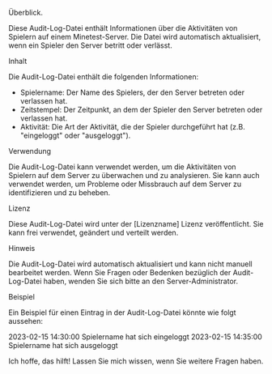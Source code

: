 Überblick.

Diese Audit-Log-Datei enthält Informationen über die Aktivitäten von Spielern auf einem Minetest-Server. Die Datei wird automatisch aktualisiert, wenn ein Spieler den Server betritt oder verlässt.

Inhalt

Die Audit-Log-Datei enthält die folgenden Informationen:

- Spielername: Der Name des Spielers, der den Server betreten oder verlassen hat.
- Zeitstempel: Der Zeitpunkt, an dem der Spieler den Server betreten oder verlassen hat.
- Aktivität: Die Art der Aktivität, die der Spieler durchgeführt hat (z.B. "eingeloggt" oder "ausgeloggt").

Verwendung

Die Audit-Log-Datei kann verwendet werden, um die Aktivitäten von Spielern auf dem Server zu überwachen und zu analysieren. Sie kann auch verwendet werden, um Probleme oder Missbrauch auf dem Server zu identifizieren und zu beheben.

Lizenz

Diese Audit-Log-Datei wird unter der [Lizenzname] Lizenz veröffentlicht. Sie kann frei verwendet, geändert und verteilt werden.

Hinweis

Die Audit-Log-Datei wird automatisch aktualisiert und kann nicht manuell bearbeitet werden. Wenn Sie Fragen oder Bedenken bezüglich der Audit-Log-Datei haben, wenden Sie sich bitte an den Server-Administrator.

Beispiel

Ein Beispiel für einen Eintrag in der Audit-Log-Datei könnte wie folgt aussehen:


2023-02-15 14:30:00 Spielername hat sich eingeloggt
2023-02-15 14:35:00 Spielername hat sich ausgeloggt


Ich hoffe, das hilft! Lassen Sie mich wissen, wenn Sie weitere Fragen haben.
